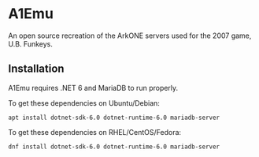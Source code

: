 # A1Emu
An open source recreation of the ArkONE servers used for the 2007 game, U.B. Funkeys.

## Installation
A1Emu requires .NET 6 and MariaDB to run properly.

To get these dependencies on Ubuntu/Debian:

```apt install dotnet-sdk-6.0 dotnet-runtime-6.0 mariadb-server```

To get these dependencies on RHEL/CentOS/Fedora:

```dnf install dotnet-sdk-6.0 dotnet-runtime-6.0 mariadb-server```